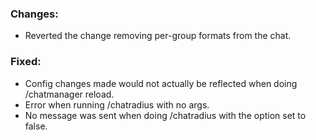 ### Changes:
- Reverted the change removing per-group formats from the chat.

### Fixed:
- Config changes made would not actually be reflected when doing /chatmanager reload.
- Error when running /chatradius with no args.
- No message was sent when doing /chatradius with the option set to false.